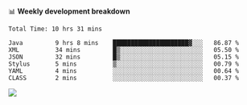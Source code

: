 

📊 **Weekly development breakdown**
<!--START_SECTION:waka-->

```text
Total Time: 10 hrs 31 mins

Java         9 hrs 8 mins    █████████████████████▓░░░   86.87 %
XML          34 mins         █▒░░░░░░░░░░░░░░░░░░░░░░░   05.50 %
JSON         32 mins         █▒░░░░░░░░░░░░░░░░░░░░░░░   05.15 %
Stylus       5 mins          ▒░░░░░░░░░░░░░░░░░░░░░░░░   00.79 %
YAML         4 mins          ░░░░░░░░░░░░░░░░░░░░░░░░░   00.64 %
CLASS        2 mins          ░░░░░░░░░░░░░░░░░░░░░░░░░   00.37 %
```

<!--END_SECTION:waka-->

<p align="left" dir="auto">
  <a href="#">
    <img src="https://github-readme-stats.vercel.app/api?username=JiHongYuan&show_icons=true&inc">
  </a>
</p>
